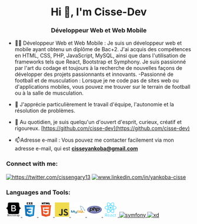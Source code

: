<h1 align="center">Hi 👋, I'm Cisse-Dev</h1>
<h3 align="center">Développeur Web et Web Mobile</h3>

- 👨‍💻 Développeur Web et Web Mobile : Je suis un développeur web et mobile ayant obtenu un diplôme de Bac+2. J'ai acquis des compétences en HTML, CSS, PHP, JavaScript, MySQL, ainsi que dans l'utilisation de frameworks tels que React, Bootstrap et Symphony. Je suis passionné par l'art du codage et toujours à la recherche de nouvelles façons de développer des projets passionnants et innovants.                                                                        -Passionné de football et de musculation : Lorsque je ne code pas de sites web ou d'applications mobiles, vous pouvez me trouver sur le terrain de football ou à la salle de musculation. 
- 💼 J'apprécie particulièrement le travail d'équipe, l'autonomie et la résolution de problèmes. 
- 🤝 Au quotidien, je suis quelqu'un d'ouvert d'esprit, curieux, créatif et rigoureux. [https://github.com/cisse-dev](https://github.com/cisse-dev)

- 📫Adresse e-mail : Vous pouvez me contacter facilement via mon adresse e-mail, qui est **cisseyankoba@gmail.com**

<h3 align="left">Connect with me:</h3>
<p align="left">
<a href="https://twitter.com/https://twitter.com/cissengary13" target="blank"><img align="center" src="https://raw.githubusercontent.com/rahuldkjain/github-profile-readme-generator/master/src/images/icons/Social/twitter.svg" alt="https://twitter.com/cissengary13" height="30" width="40" /></a>
<a href="https://linkedin.com/in/www.linkedin.com/in/yankoba-cisse" target="blank"><img align="center" src="https://raw.githubusercontent.com/rahuldkjain/github-profile-readme-generator/master/src/images/icons/Social/linked-in-alt.svg" alt="www.linkedin.com/in/yankoba-cisse" height="30" width="40" /></a>
</p>

<h3 align="left">Languages and Tools:</h3>
<p align="left"> <a href="https://getbootstrap.com" target="_blank" rel="noreferrer"> <img src="https://raw.githubusercontent.com/devicons/devicon/master/icons/bootstrap/bootstrap-plain-wordmark.svg" alt="bootstrap" width="40" height="40"/> </a> <a href="https://www.w3schools.com/css/" target="_blank" rel="noreferrer"> <img src="https://raw.githubusercontent.com/devicons/devicon/master/icons/css3/css3-original-wordmark.svg" alt="css3" width="40" height="40"/> </a> <a href="https://www.w3.org/html/" target="_blank" rel="noreferrer"> <img src="https://raw.githubusercontent.com/devicons/devicon/master/icons/html5/html5-original-wordmark.svg" alt="html5" width="40" height="40"/> </a> <a href="https://developer.mozilla.org/en-US/docs/Web/JavaScript" target="_blank" rel="noreferrer"> <img src="https://raw.githubusercontent.com/devicons/devicon/master/icons/javascript/javascript-original.svg" alt="javascript" width="40" height="40"/> </a> <a href="https://www.mysql.com/" target="_blank" rel="noreferrer"> <img src="https://raw.githubusercontent.com/devicons/devicon/master/icons/mysql/mysql-original-wordmark.svg" alt="mysql" width="40" height="40"/> </a> <a href="https://www.php.net" target="_blank" rel="noreferrer"> <img src="https://raw.githubusercontent.com/devicons/devicon/master/icons/php/php-original.svg" alt="php" width="40" height="40"/> </a> <a href="https://reactjs.org/" target="_blank" rel="noreferrer"> <img src="https://raw.githubusercontent.com/devicons/devicon/master/icons/react/react-original-wordmark.svg" alt="react" width="40" height="40"/> </a> <a href="https://symfony.com" target="_blank" rel="noreferrer"> <img src="https://symfony.com/logos/symfony_black_03.svg" alt="symfony" width="40" height="40"/> </a> <a href="https://www.adobe.com/products/xd.html" target="_blank" rel="noreferrer"> <img src="https://cdn.worldvectorlogo.com/logos/adobe-xd.svg" alt="xd" width="40" height="40"/> </a> </p>

